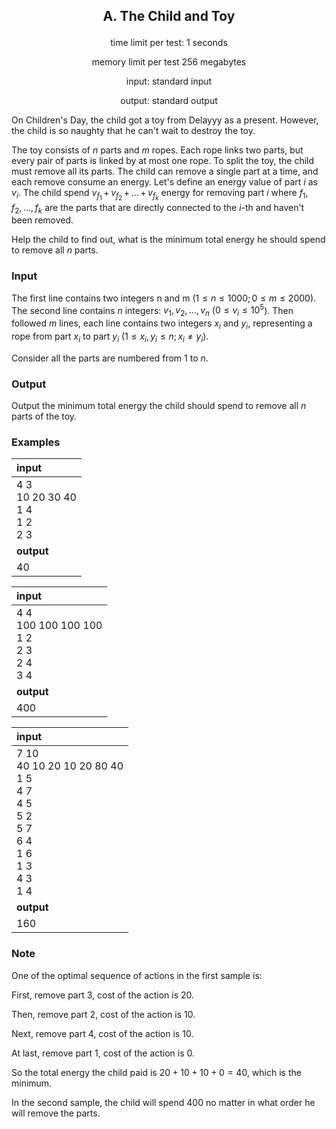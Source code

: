 ## <p align="center">A. The Child and Toy</p>

<p align="center"> time limit per test: 1 seconds</p>
<p align="center"> memory limit per test 256 megabytes</p>
<p align="center"> input: standard input</p>
<p align="center"> output: standard output</p>

On Children's Day, the child got a toy from Delayyy as a present. However, the child is so naughty that he can't wait to destroy the toy.

The toy consists of $n$ parts and $m$ ropes. Each rope links two parts, but every pair of parts is linked by at most one rope. To split the toy, the child must remove all its parts. The child can remove a single part at a time, and each remove consume an energy. Let's define an energy value of part $i$ as $v_i$. The child spend $v_{f_1}$ + $v_{f_2}$ + ... + $v_{f_k}$ energy for removing part $i$ where $f_1$, $f_2$, ..., $f_k$ are the parts that are directly connected to the $i$-th and haven't been removed.

Help the child to find out, what is the minimum total energy he should spend to remove all $n$ parts.

### Input

The first line contains two integers n and m ($1 \leq n \leq 1000; 0 \leq m \leq 2000$). The second line contains $n$ integers: $v_1, v_2, \dots, v_n$ ($0 \leq v_i \leq 10^5$). Then followed $m$ lines, each line contains two integers $x_i$ and $y_i$, representing a rope from part $x_i$ to part $y_i$ ($1 \leq x_i, y_i \leq n; x_i \neq y_i$).

Consider all the parts are numbered from $1$ to $n$.

### Output

Output the minimum total energy the child should spend to remove all $n$ parts of the toy.

### Examples
|input|
|:------|
|4 3<br>10 20 30 40<br>1 4<br>1 2<br>2 3|
|**output**|
|40|

|input|
|:------|
|4 4<br>100 100 100 100<br>1 2<br>2 3<br>2 4<br>3 4|
|**output**|
|400|

|input|
|:------|
|7 10<br>40 10 20 10 20 80 40<br>1 5<br>4 7<br>4 5<br>5 2<br>5 7<br>6 4<br>1 6<br>1 3<br>4 3<br>1 4|
|**output**|
|160|

### Note

One of the optimal sequence of actions in the first sample is:

First, remove part $3$, cost of the action is $20$.

Then, remove part $2$, cost of the action is $10$.

Next, remove part $4$, cost of the action is $10$.

At last, remove part $1$, cost of the action is $0$.

So the total energy the child paid is $20 + 10 + 10 + 0 = 40$, which is the minimum.

In the second sample, the child will spend $400$ no matter in what order he will remove the parts.


